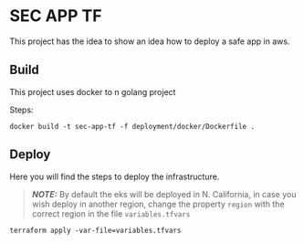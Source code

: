 # SEC APP TF

This project has the idea to show an idea how to deploy a safe app in aws.

## Build

This project uses docker to n golang project

Steps:
```
docker build -t sec-app-tf -f deployment/docker/Dockerfile .
```

## Deploy

Here you will find the steps to deploy the infrastructure. 

> **_NOTE:_**  By default the eks will be deployed in N. California, in case you wish deploy in another region, change the property `region` with the correct region in the file `variables.tfvars`

```
terraform apply -var-file=variables.tfvars
```